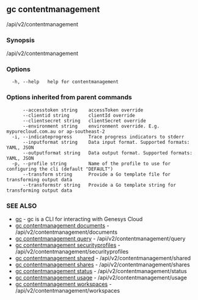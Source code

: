 ## gc contentmanagement

/api/v2/contentmanagement

### Synopsis

/api/v2/contentmanagement

### Options

```
  -h, --help   help for contentmanagement
```

### Options inherited from parent commands

```
      --accesstoken string    accessToken override
      --clientid string       clientId override
      --clientsecret string   clientSecret override
      --environment string    environment override. E.g. mypurecloud.com.au or ap-southeast-2
  -i, --indicateprogress      Trace progress indicators to stderr
      --inputformat string    Data input format. Supported formats: YAML, JSON
      --outputformat string   Data output format. Supported formats: YAML, JSON
  -p, --profile string        Name of the profile to use for configuring the cli (default "DEFAULT")
      --transform string      Provide a Go template file for transforming output data
      --transformstr string   Provide a Go template string for transforming output data
```

### SEE ALSO

* [gc](gc.html)	 - gc is a CLI for interacting with Genesys Cloud
* [gc contentmanagement documents](gc_contentmanagement_documents.html)	 - /api/v2/contentmanagement/documents
* [gc contentmanagement query](gc_contentmanagement_query.html)	 - /api/v2/contentmanagement/query
* [gc contentmanagement securityprofiles](gc_contentmanagement_securityprofiles.html)	 - /api/v2/contentmanagement/securityprofiles
* [gc contentmanagement shared](gc_contentmanagement_shared.html)	 - /api/v2/contentmanagement/shared
* [gc contentmanagement shares](gc_contentmanagement_shares.html)	 - /api/v2/contentmanagement/shares
* [gc contentmanagement status](gc_contentmanagement_status.html)	 - /api/v2/contentmanagement/status
* [gc contentmanagement usage](gc_contentmanagement_usage.html)	 - /api/v2/contentmanagement/usage
* [gc contentmanagement workspaces](gc_contentmanagement_workspaces.html)	 - /api/v2/contentmanagement/workspaces



